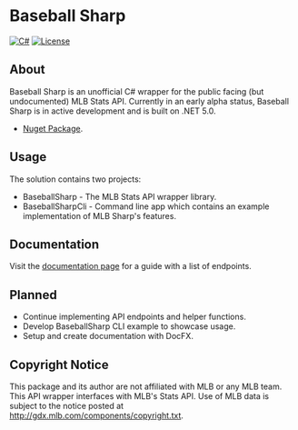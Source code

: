 # Baseball Sharp
[![C#](https://img.shields.io/badge/Language-CSharp-darkgreen.svg)](https://en.wikipedia.org/wiki/C_Sharp_(programming_language)) [![License](https://img.shields.io/badge/License-MIT-red.svg)](https://opensource.org/licenses/MIT)

## About

Baseball Sharp is an unofficial C# wrapper for the public facing (but undocumented) MLB Stats API. Currently in an early alpha status, Baseball Sharp is in active development and is built on .NET 5.0. 

* [Nuget Package](https://www.nuget.org/packages/MLBSharp).

## Usage

The solution contains two projects: 

* BaseballSharp - The MLB Stats API wrapper library.
* BaseballSharpCli - Command line app which contains an example implementation of MLB Sharp's features.

## Documentation

Visit the [documentation page](https://github.com/markjamesm/MLB-Sharp/blob/master/Documentation.md) for a guide with a list of endpoints.

## Planned

* Continue implementing API endpoints and helper functions. 
* Develop BaseballSharp CLI example to showcase usage.
* Setup and create documentation with DocFX.

## Copyright Notice 

This package and its author are not affiliated with MLB or any MLB team. This API wrapper interfaces with MLB's Stats API. Use of MLB data is subject to the notice posted at http://gdx.mlb.com/components/copyright.txt.
